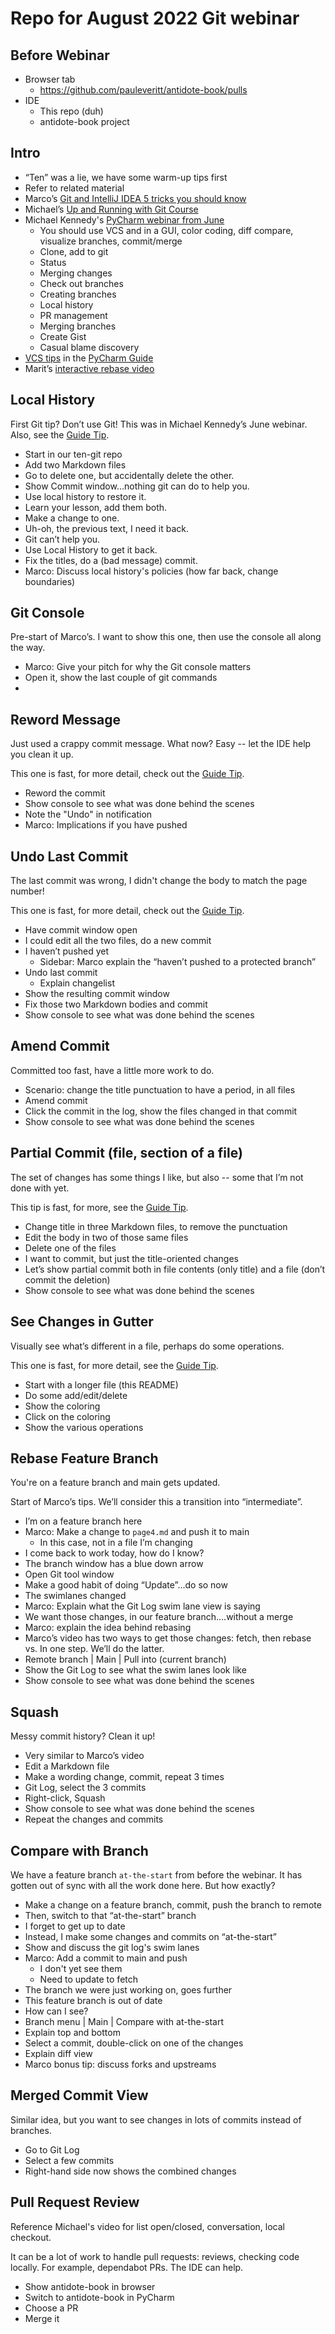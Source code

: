 # Repo for August 2022 Git webinar

## Before Webinar

- Browser tab
  - https://github.com/pauleveritt/antidote-book/pulls 
- IDE
  - This repo (duh)
  - antidote-book project

## Intro
- “Ten” was a lie, we have some warm-up tips first
- Refer to related material
- Marco’s [Git and IntelliJ IDEA 5 tricks you should know](https://www.youtube.com/watch?v=Ase_X9p6exw)
- Michael’s [Up and Running with Git Course](https://training.talkpython.fm/courses/up-and-running-with-git-a-pragmatic-ui-based-introduction)
- Michael Kennedy's [PyCharm webinar from June](https://www.youtube.com/watch?v=2aqFz5p1Jdg)
  - You should use VCS and in a GUI, color coding, diff compare, visualize branches, commit/merge
  - Clone, add to git
  - Status
  - Merging changes
  - Check out branches
  - Creating branches
  - Local history
  - PR management
  - Merging branches
  - Create Gist
  - Casual blame discovery
- [VCS tips](https://www.jetbrains.com/pycharm/guide/topics/vcs/) in the [PyCharm Guide](https://www.jetbrains.com/pycharm/guide/)
- Marit’s [interactive rebase video](https://www.jetbrains.com/idea/guide/tutorials/git-interactive-rebase/) 

## Local History

First Git tip? Don’t use Git! This was in Michael Kennedy’s June webinar. 
Also, see the [Guide Tip](https://www.jetbrains.com/pycharm/guide/tips/local-history/).

- Start in our ten-git repo
- Add two Markdown files
- Go to delete one, but accidentally delete the other.
- Show Commit window…nothing git can do to help you.
- Use local history to restore it.
- Learn your lesson, add them both.
- Make a change to one.
- Uh-oh, the previous text, I need it back.
- Git can’t help you.
- Use Local History to get it back.
- Fix the titles, do a (bad message) commit. 
- Marco: Discuss local history's policies (how far back, change boundaries) 

## Git Console

Pre-start of Marco’s. I want to show this one, then use the console all along the way.

- Marco: Give your pitch for why the Git console matters
- Open it, show the last couple of git commands
- 
## Reword Message

Just used a crappy commit message. What now? Easy -- let the IDE help you clean it up.

This one is fast, for more detail, check out the [Guide Tip](https://www.jetbrains.com/pycharm/guide/tips/reword-commit-message/).

- Reword the commit
- Show console to see what was done behind the scenes
- Note the "Undo" in notification
- Marco: Implications if you have pushed 

## Undo Last Commit

The last commit was wrong, I didn't change the body to match the page number!

This one is fast, for more detail, check out the [Guide Tip](https://www.jetbrains.com/pycharm/guide/tips/undo-last-commit/).

- Have commit window open
- I could edit all the two files, do a new commit
- I haven’t pushed yet
  - Sidebar: Marco explain the “haven’t pushed to a protected branch”
- Undo last commit
  - Explain changelist
- Show the resulting commit window
- Fix those two Markdown bodies and commit
- Show console to see what was done behind the scenes

## Amend Commit

Committed too fast, have a little more work to do.

- Scenario: change the title punctuation to have a period, in all files
- Amend commit
- Click the commit in the log, show the files changed in that commit
- Show console to see what was done behind the scenes

## Partial Commit (file, section of a file)

The set of changes has some things I like, but also -- some that I’m not done with yet.

This tip is fast, for more, see the [Guide Tip](https://www.jetbrains.com/pycharm/guide/tips/partial-commit/).

- Change title in three Markdown files, to remove the punctuation
- Edit the body in two of those same files
- Delete one of the files
- I want to commit, but just the title-oriented changes
- Let’s show partial commit both in file contents (only title) and a file (don’t commit the deletion)
- Show console to see what was done behind the scenes

## See Changes in Gutter

Visually see what’s different in a file, perhaps do some operations.

This one is fast, for more detail, see the [Guide Tip](https://www.jetbrains.com/pycharm/guide/tips/see-changes-in-gutter/).

- Start with a longer file (this README)
- Do some add/edit/delete
- Show the coloring
- Click on the coloring
- Show the various operations

## Rebase Feature Branch

You're on a feature branch and main gets updated.

Start of Marco’s tips. We’ll consider this a transition into “intermediate”.

- I’m on a feature branch here
- Marco: Make a change to `page4.md` and push it to main
  - In this case, not in a file I’m changing
- I come back to work today, how do I know?
- The branch window has a blue down arrow
- Open Git tool window
- Make a good habit of doing “Update”...do so now
- The swimlanes changed
- Marco: Explain what the Git Log swim lane view is saying
- We want those changes, in our feature branch….without a merge
- Marco: explain the idea behind rebasing
- Marco’s video has two ways to get those changes: fetch, then rebase vs. In one step. We’ll do the latter.
- Remote branch | Main | Pull into (current branch)
- Show the Git Log to see what the swim lanes look like
- Show console to see what was done behind the scenes

## Squash

Messy commit history? Clean it up!

- Very similar to Marco’s video
- Edit a Markdown file
- Make a wording change, commit, repeat 3 times
- Git Log, select the 3 commits
- Right-click, Squash
- Show console to see what was done behind the scenes
- Repeat the changes and commits

## Compare with Branch

We have a feature branch `at-the-start` from before the webinar. It has gotten 
out of sync with all the work done here. But how exactly?

- Make a change on a feature branch, commit, push the branch to remote
- Then, switch to that “at-the-start” branch
- I forget to get up to date
- Instead, I make some changes and commits on “at-the-start”
- Show and discuss the git log's swim lanes
- Marco: Add a commit to main and push
  * I don't yet see them 
  * Need to update to fetch 
- The branch we were just working on, goes further
- This feature branch is out of date
- How can I see?
- Branch menu | Main | Compare with at-the-start
- Explain top and bottom
- Select a commit, double-click on one of the changes
- Explain diff view
- Marco bonus tip: discuss forks and upstreams

## Merged Commit View

Similar idea, but you want to see changes in lots of commits instead of branches.

- Go to Git Log
- Select a few commits
- Right-hand side now shows the combined changes

## Pull Request Review

Reference Michael's video for list open/closed, conversation, local checkout.

It can be a lot of work to handle pull requests: reviews, checking code locally. For 
example, dependabot PRs. The IDE can help.

- Show antidote-book in browser
- Switch to antidote-book in PyCharm
- Choose a PR
- Merge it

